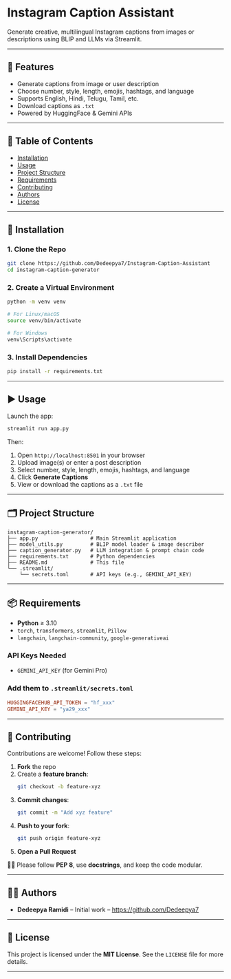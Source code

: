 # Instagram Caption Assistant 

Generate creative, multilingual Instagram captions from images or descriptions using BLIP and LLMs via Streamlit.

---

## 🌟 Features

- Generate captions from image or user description
- Choose number, style, length, emojis, hashtags, and language
- Supports English, Hindi, Telugu, Tamil, etc.
- Download captions as `.txt`
- Powered by HuggingFace & Gemini APIs

---

## 🧭 Table of Contents

- [Installation](#installation)
- [Usage](#usage)
- [Project Structure](#project-structure)
- [Requirements](#requirements)
- [Contributing](#contributing-)
- [Authors](#authors)
- [License](#license)

---

## 🚀 Installation

### 1. Clone the Repo

```bash
git clone https://github.com/Dedeepya7/Instagram-Caption-Assistant
cd instagram-caption-generator
```

### 2. Create a Virtual Environment

```bash
python -m venv venv

# For Linux/macOS
source venv/bin/activate

# For Windows
venv\Scripts\activate
```

### 3. Install Dependencies

```bash
pip install -r requirements.txt
```

---

## ▶️ Usage

Launch the app:

```bash
streamlit run app.py
```

Then:

1. Open `http://localhost:8501` in your browser  
2. Upload image(s) or enter a post description  
3. Select number, style, length, emojis, hashtags, and language  
4. Click **Generate Captions**  
5. View or download the captions as a `.txt` file  

---

## 🗂️ Project Structure

```
instagram-caption-generator/
├── app.py                 # Main Streamlit application
├── model_utils.py         # BLIP model loader & image describer
├── caption_generator.py   # LLM integration & prompt chain code
├── requirements.txt       # Python dependencies
├── README.md              # This file
└── .streamlit/
    └── secrets.toml       # API keys (e.g., GEMINI_API_KEY)
```

---

## 📦 Requirements

- **Python** ≥ 3.10  
- `torch`, `transformers`, `streamlit`, `Pillow`  
- `langchain`, `langchain-community`, `google-generativeai`  

### API Keys Needed

- `GEMINI_API_KEY` (for Gemini Pro)

### Add them to `.streamlit/secrets.toml`

```toml
HUGGINGFACEHUB_API_TOKEN = "hf_xxx"
GEMINI_API_KEY = "ya29_xxx"
```

---

## 🤝 Contributing

Contributions are welcome! Follow these steps:

1. **Fork** the repo  
2. Create a **feature branch**:  
   ```bash
   git checkout -b feature-xyz
   ```
3. **Commit changes**:  
   ```bash
   git commit -m "Add xyz feature"
   ```
4. **Push to your fork**:  
   ```bash
   git push origin feature-xyz
   ```
5. **Open a Pull Request**

🧑‍💻 Please follow **PEP 8**, use **docstrings**, and keep the code modular.

---

## 👩‍💻 Authors

- **Dedeepya Ramidi** – Initial work – https://github.com/Dedeepya7


---

## 📄 License

This project is licensed under the **MIT License**. See the `LICENSE` file for more details.

---

